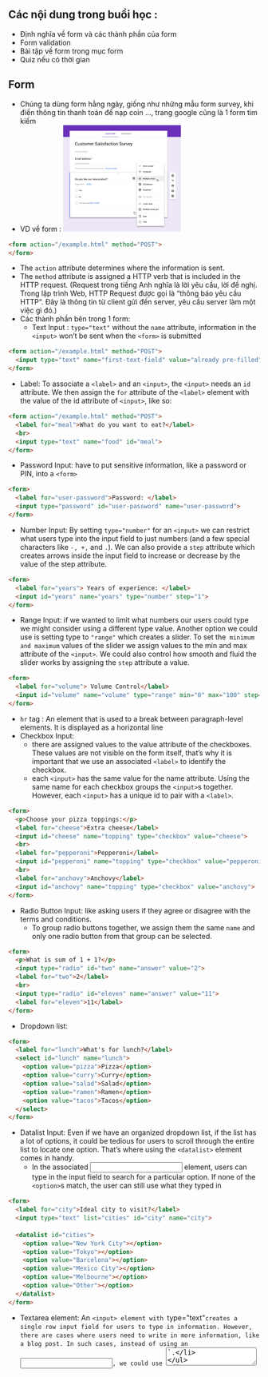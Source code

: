 ## Các nội dung trong buổi học :
- Định nghĩa về form và các thành phần của form
- Form validation
- Bài tập về form trong mục form
- Quiz nếu có thời gian
## Form
- Chúng ta dùng form hằng ngày, giống như những mẫu form survey, khi điền thông tin thanh toán để nạp coin ..., trang google cũng là 1 form tìm kiếm
- VD về form :
  ![img.png](surveyform.png)
```html
<form action="/example.html" method="POST">
</form>
```
- The `action` attribute determines where the information is sent.
- The `method` attribute is assigned a HTTP verb that is included in the HTTP request. (Request trong tiếng Anh nghĩa là lời yêu cầu, lời đề nghị. Trong lập trình Web, HTTP Request được gọi là “thông báo yêu cầu HTTP“. Đây là thông tin từ client gửi đến server, yêu cầu server làm một việc gì đó.)
- Các thành phần bên trong  1 form:
    - Text Input : `type="text"`  without the `name` attribute, information in the `<input>` won’t be sent when the `<form>` is submitted
```html
<form action="/example.html" method="POST">
  <input type="text" name="first-text-field" value="already pre-filled">
</form>
```
- Label:  To associate a `<label>` and an `<input>`, the `<input>` needs an `id` attribute. We then assign the `for` attribute of the `<label>` element with the value of the id attribute of `<input>`, like so:
```html
<form action="/example.html" method="POST">
  <label for="meal">What do you want to eat?</label>
  <br>
  <input type="text" name="food" id="meal">
</form>
```
- Password Input: have to put sensitive information, like a password or PIN, into a `<form>`
```html
<form>
  <label for="user-password">Password: </label>
  <input type="password" id="user-password" name="user-password">
</form>
```
- Number Input: By setting `type="number"` for an `<input>` we can restrict what users type into the input field to just numbers (and a few special characters like `-, +,` and `.`). We can also provide a `step` attribute which creates arrows inside the input field to increase or decrease by the value of the step attribute.
```html
<form>
  <label for="years"> Years of experience: </label>
  <input id="years" name="years" type="number" step="1">
</form>
```
- Range Input: if we wanted to limit what numbers our users could type we might consider using a different type value. Another option we could use is setting type to `"range"` which creates a slider. To set the` minimum and maximum` values of the slider we assign values to the min and max attribute of the `<input>`. We could also control how smooth and fluid the slider works by assigning the `step` attribute a value.
```html
<form>
  <label for="volume"> Volume Control</label>
  <input id="volume" name="volume" type="range" min="0" max="100" step="1">
</form>
```
- `hr` tag : An element that is used to a break between paragraph-level elements. It is displayed as a horizontal line
- Checkbox Input:
    - there are assigned values to the value attribute of the checkboxes. These values are not visible on the form itself, that’s why it is important that we use an associated `<label>` to identify the checkbox.
    - each `<input>` has the same value for the name attribute. Using the same name for each checkbox groups the `<input>`s together. However, each `<input>` has a unique id to pair with a `<label>`.
```html
<form>
  <p>Choose your pizza toppings:</p>
  <label for="cheese">Extra cheese</label>
  <input id="cheese" name="topping" type="checkbox" value="cheese">
  <br>
  <label for="pepperoni">Pepperoni</label>
  <input id="pepperoni" name="topping" type="checkbox" value="pepperoni">
  <br>
  <label for="anchovy">Anchovy</label>
  <input id="anchovy" name="topping" type="checkbox" value="anchovy">
</form>
```
- Radio Button Input: like asking users if they agree or disagree with the terms and conditions.
    - To group radio buttons together, we assign them the same `name` and only one radio button from that group can be selected.
```html
<form>
  <p>What is sum of 1 + 1?</p>
  <input type="radio" id="two" name="answer" value="2">
  <label for="two">2</label>
  <br>
  <input type="radio" id="eleven" name="answer" value="11">
  <label for="eleven">11</label>
</form>
```
- Dropdown list:
```html
<form>
  <label for="lunch">What's for lunch?</label>
  <select id="lunch" name="lunch">
    <option value="pizza">Pizza</option>
    <option value="curry">Curry</option>
    <option value="salad">Salad</option>
    <option value="ramen">Ramen</option>
    <option value="tacos">Tacos</option>
  </select>
</form>
```
- Datalist Input:  Even if we have an organized dropdown list, if the list has a lot of options, it could be tedious for users to scroll through the entire list to locate one option. That’s where using the `<datalist>` element comes in handy.
    - In the associated <input> element, users can type in the input field to search for a particular option. If none of the `<option>`s match, the user can still use what they typed in
```html
<form>
  <label for="city">Ideal city to visit?</label>
  <input type="text" list="cities" id="city" name="city">
 
  <datalist id="cities">
    <option value="New York City"></option>
    <option value="Tokyo"></option>
    <option value="Barcelona"></option>
    <option value="Mexico City"></option>
    <option value="Melbourne"></option>
    <option value="Other"></option>  
  </datalist>
</form>
```
- Textarea element: An `<input> element with `type="text"` creates a single row input field for users to type in information. However, there are cases where users need to write in more information, like a blog post. In such cases, instead of using an `<input>`, we could use `<textarea>`.
```html
<form>
  <label for="blog">New Blog Post: </label>
  <br>
  <textarea id="blog" name="blog" rows="5" cols="30">
  </textarea>
</form>
```
- Submit Form: Remember, the purpose of a form is to collect information that will be submitted.
```html
<form>
  <input type="submit" value="Send">
</form>
```
- Form Validation:
    - Requiring an Input : we can add the `required` attribute to an `<input>` element

```html
<form action="/example.html" method="POST">
  <label for="allergies">Do you have any dietary restrictions?</label>
  <br>
  <input id="allergies" name="allergies" type="text" required>
  <br>
  <input type="submit" value="Submit">
</form>
```
    - Set a Minimum and Maximum : Another built-in validation we can use is to assign a minimum or maximum value for a number field, e.g. `<input type="number">` and `<input type="range">`.
```html
<form action="/example.html" method="POST">
  <label for="guests">Enter # of guests:</label>
  <input id="guests" name="guests" type="number" min="1" max="4">
  <input type="submit" value="Submit">
</form>
```
    - Checking Text Length: 
```html
<form action="/example.html" method="POST">
  <label for="summary">Summarize your feelings in less than 250 characters</label>
  <input id="summary" name="summary" type="text" minlength="5" maxlength="250" required>
  <input type="submit" value="Submit">
</form>
```
    - Matching a Pattern: we use the `pattern` attribute and assign it a regular expression, or regex.
      - "[a-zA-Z0-9]+"
```html
<form action="/example.html" method="POST">
  <label for="payment">Credit Card Number (no spaces):</label>
  <br>
  <input id="payment" name="payment" type="text" required pattern="[0-9]{14,16}">
  <input type="submit" value="Submit">
</form>
```
